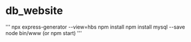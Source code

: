 # db_website
'''
npx express-generator --view=hbs
npm install
npm install mysql --save
node bin/www (or npm start)
'''
